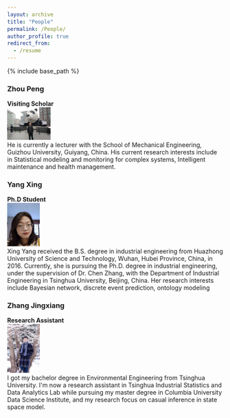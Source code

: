 ```yaml
---
layout: archive
title: "People"
permalink: /People/
author_profile: true
redirect_from:
  - /resume
---
```


{% include base_path %}


### Zhou Peng
**Visiting Scholar**  
<img src="/images/zhoupeng.jpeg" width="20%">  
He is currently a lecturer with the School of Mechanical Engineering, Guizhou University, Guiyang, China. His current research interests include in Statistical modeling and monitoring for complex systems, Intelligent maintenance and health management.

### Yang Xing

**Ph.D Student**  
<img src="/images/yangxing.jpeg" width="15%">  
Xing Yang received the B.S. degree in industrial engineering from Huazhong University of Science and Technology, Wuhan, Hubei Province, China, in 2016. Currently, she is pursuing the Ph.D. degree in industrial engineering, under the supervision of Dr. Chen Zhang, with the Department of Industrial Engineering in Tsinghua University, Beijing, China. Her research interests include Bayesian network, discrete event prediction, ontology modeling

### Zhang Jingxiang

**Research Assistant**  
<img src="/images/zhangjingxiang.jpeg" width="15%">  
I got my bachelor degree in Environmental Engineering from Tsinghua University. I'm now a research assistant in Tsinghua Industrial Statistics and Data Analytics Lab while pursuing my master degree in Columbia University Data Science Institute, and my research focus on casual inference in state space model.

